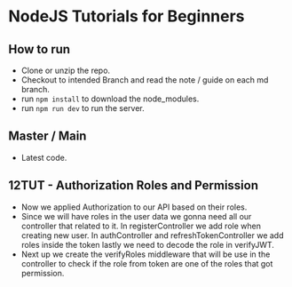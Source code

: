 # NodeJS Tutorials for Beginners

## How to run

-   Clone or unzip the repo.
-   Checkout to intended Branch and read the note / guide on each md branch.
-   run `npm install` to download the node_modules.
-   run `npm run dev` to run the server.

## Master / Main

-   Latest code.

## 12TUT - Authorization Roles and Permission

-   Now we applied Authorization to our API based on their roles.
-   Since we will have roles in the user data we gonna need all our controller that related to it. In registerController we add role when creating new user. In authController and refreshTokenController we add roles inside the token lastly we need to decode the role in verifyJWT.
-   Next up we create the verifyRoles middleware that will be use in the controller to check if the role from token are one of the roles that got permission.
